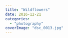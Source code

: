 ```yaml
---
title: "Wildflowers"
date: 2016-12-21
categories: 
  - "photography"
coverImage: "dsc_0013.jpg"
---
```



